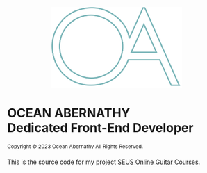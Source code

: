 <div align='center'>
  <img src='https://github.com/OceanAbernathy/React-Portfolio/blob/main/src/assets/Icons/logo.svg' width='300'/>
</div>

# OCEAN ABERNATHY<br>Dedicated Front-End Developer

<sup>Copyright &copy; 2023 Ocean Abernathy All Rights Reserved.</sup>

This is the source code for my project [SEUS Online Guitar Courses](http://oceanabernathy.com/).
